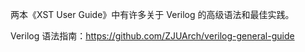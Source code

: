 两本《XST User Guide》中有许多关于 Verilog 的高级语法和最佳实践。

Verilog 语法指南：https://github.com/ZJUArch/verilog-general-guide
